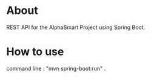 # About
REST API for the AlphaSmart Project using Spring Boot.

# How to use
command line : "mvn spring-boot:run" .